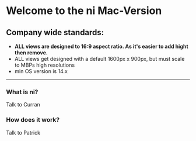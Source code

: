# Welcome to the ni Mac-Version


## Company wide standards:

- **ALL views are designed to 16:9 aspect ratio. As it's easier to add hight then remove.**
- ALL views get designed with a default 1600px x 900px, but must scale to MBPs high resolutions
- min OS version is 14.x

---  

### What is ni?  
Talk to Curran


### How does it work?
Talk to Patrick
